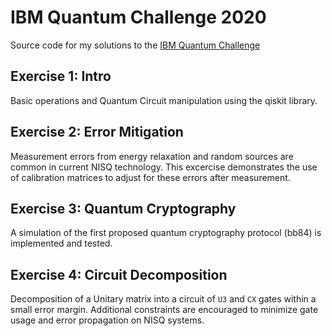 # IBM Quantum Challenge 2020

Source code for my solutions to the [IBM Quantum Challenge](https://github.com/qiskit-community/may4_challenge_exercises)

## Exercise 1: Intro
Basic operations and Quantum Circuit manipulation using the qiskit library.

## Exercise 2: Error Mitigation
Measurement errors from energy relaxation and random sources are common in current NISQ technology. 
This excercise demonstrates the use of calibration matrices to adjust for these errors after measurement.

## Exercise 3: Quantum Cryptography
A simulation of the first proposed quantum cryptography protocol (bb84) is implemented and tested.

## Exercise 4: Circuit Decomposition
Decomposition of a Unitary matrix into a circuit of `U3` and `CX` gates within a small error margin. 
Additional constraints are encouraged to minimize gate usage and error propagation on NISQ systems.
